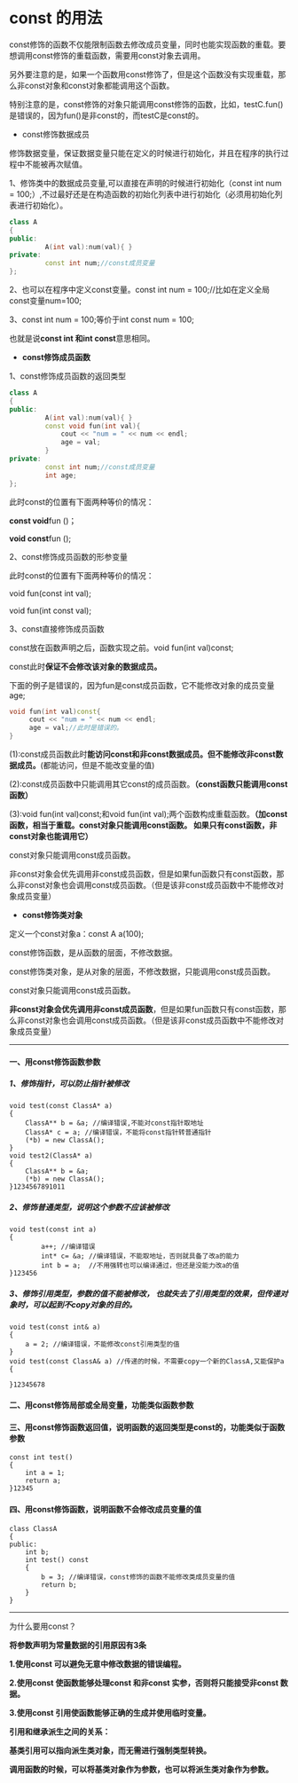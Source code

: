 # const 的用法

const修饰的函数不仅能限制函数去修改成员变量，同时也能实现函数的重载。要想调用const修饰的重载函数，需要用const对象去调用。

另外要注意的是，如果一个函数用const修饰了，但是这个函数没有实现重载，那么非const对象和const对象都能调用这个函数。

特别注意的是，const修饰的对象只能调用const修饰的函数，比如，testC.fun()是错误的，因为fun()是非const的，而testC是const的。



- const修饰数据成员

修饰数据变量，保证数据变量只能在定义的时候进行初始化，并且在程序的执行过程中不能被再次赋值。

1、修饰类中的数据成员变量,可以直接在声明的时候进行初始化（const int num = 100;）,不过最好还是在构造函数的初始化列表中进行初始化（必须用初始化列表进行初始化）。

```cpp
class A
{
public:
         A(int val):num(val){ }
private:
         const int num;//const成员变量
};

```



2、也可以在程序中定义const变量。const int num = 100;//比如在定义全局const变量num=100;

3、const int num = 100;等价于int const num = 100;

也就是说**const int 和int const**意思相同。

- **const修饰成员函数**

1、const修饰成员函数的返回类型

```cpp
class A
{
public:
         A(int val):num(val){ }
         const void fun(int val){
             cout << "num = " << num << endl;
             age = val;
         }
private:
         const int num;//const成员变量
         int age;
};
```

此时const的位置有下面两种等价的情况：

**const void**fun ()；

**void const**fun ();



2、const修饰成员函数的形参变量

此时const的位置有下面两种等价的情况：

void fun(const int val);

void fun(int const val);

3、const直接修饰成员函数

const放在函数声明之后，函数实现之前。void fun(int val)const;

const此时**保证不会修改该对象的数据成员。**

下面的例子是错误的，因为fun是const成员函数，它不能修改对象的成员变量age;

```cpp
void fun(int val)const{
     cout << "num = " << num << endl;
     age = val;//此时是错误的。
}
```

(1):const成员函数此时**能访问const和非const数据成员。但不能修改非const数据成员。**(都能访问，但是不能改变量的值)

(2):const成员函数中只能调用其它const的成员函数。**（const函数只能调用const函数）**

(3):void fun(int val)const;和void fun(int val);两个函数构成重载函数。**（加const函数，相当于重载。const对象只能调用const函数。 如果只有const函数，非const对象也能调用它）**

const对象只能调用const成员函数。

非const对象会优先调用非const成员函数，但是如果fun函数只有const函数，那么非const对象也会调用const成员函数。（但是该非const成员函数中不能修改对象成员变量）



- **const修饰类对象**

定义一个const对象a：const A a(100);

const修饰函数，是从函数的层面，不修改数据。

const修饰类对象，是从对象的层面，不修改数据，只能调用const成员函数。

const对象只能调用const成员函数。

**非const对象会优先调用非const成员函数**，但是如果fun函数只有const函数，那么非const对象也会调用const成员函数。（但是该非const成员函数中不能修改对象成员变量）



------

#### 一、用const修饰函数参数

##### 1、修饰指针，可以防止指针被修改

```
void test(const ClassA* a)
{
    ClassA** b = &a; //编译错误,不能对const指针取地址
    ClassA* c = a; //编译错误，不能将const指针转普通指针
    (*b) = new ClassA();
}
void test2(ClassA* a)
{
    ClassA** b = &a;
    (*b) = new ClassA();
}1234567891011
```

##### 2、修饰普通类型，说明这个参数不应该被修改

```
void test(const int a)
{
        a++; //编译错误
        int* c= &a; //编译错误，不能取地址，否则就具备了改a的能力
        int b = a;  //不用强转也可以编译通过，但还是没能力改a的值        
}123456
```

##### 3、修饰引用类型，参数的值不能被修改， 也就失去了引用类型的效果，但传递对象时，可以起到不copy对象的目的。

```
void test(const int& a)
{
    a = 2; //编译错误，不能修改const引用类型的值
}
void test(const ClassA& a) //传递的时候，不需要copy一个新的ClassA,又能保护a
{

}12345678
```

#### 二、用const修饰局部或全局变量，功能类似函数参数

#### 三、用const修饰函数返回值，说明函数的返回类型是const的，功能类似于函数参数

```
const int test()
{
    int a = 1;
    return a;
}12345
```

#### 四、用const修饰函数，说明函数不会修改成员变量的值

```
class ClassA
{
public:
    int b;
    int test() const
    {
        b = 3; //编译错误，const修饰的函数不能修改类成员变量的值
        return b;
    }
}
```



------

为什么要用const？

**将参数声明为常量数据的引用原因有3条**

**1.使用const 可以避免无意中修改数据的错误编程。**

**2.使用const 使函数能够处理const 和非const 实参，否则将只能接受非const 数据。**

**3.使用const 引用使函数能够正确的生成并使用临时变量。**

**引用和继承派生之间的关系：**

**基类引用可以指向派生类对象，而无需进行强制类型转换。**

**调用函数的时候，可以将基类对象作为参数，也可以将派生类对象作为参数。**















